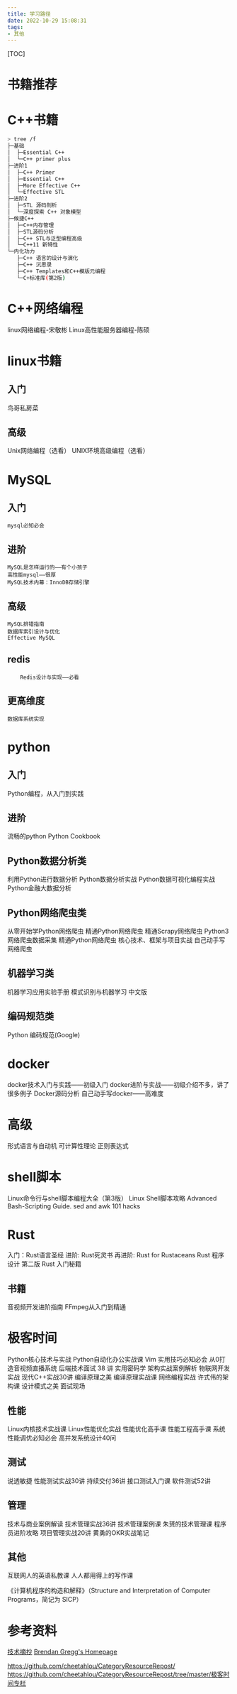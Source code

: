 ```yaml
---
title: 学习路径
date: 2022-10-29 15:08:31
tags:
- 其他
---
```


[TOC]


# 书籍推荐


# C++书籍

```bash
> tree /f                       
├─基础                                             
│  ├─Essential C++                         
│  └─C++ primer plus                            
├─进阶1                     
│  ├─C++ Primer     
│  ├─Essential C++             
│  ├─More Effective C++
│  └─Effective STL       
├─进阶2     
│  ├─STL 源码剖析     
│  └─深度探索 C++ 对象模型    
├─候捷C++         
│  ├─C++内存管理
│  ├─STL源码分析 
│  ├─C++ STL与泛型编程高级   
│  └─C++11 新特性
└─内化功力    
   ├─C++ 语言的设计与演化  
   ├─C++ 沉思录 
   ├─C++ Templates和C++模版元编程
   └─C+标准库(第2版) 
```


# C++网络编程
linux网络编程-宋敬彬
Linux高性能服务器编程-陈硕

# linux书籍
## 入门
鸟哥私房菜


## 高级
Unix网络编程（选看）
UNIX环境高级编程（选看）



# MySQL

## 入门
    mysql必知必会

## 进阶
    MySQL是怎样运行的——有个小孩子
    高性能mysql——很厚
    MySQL技术内幕：InnoDB存储引擎

## 高级
    MySQL排错指南
    数据库索引设计与优化
    Effective MySQL

## redis
        Redis设计与实现——必看

## 更高维度
    数据库系统实现



# python
## 入门
Python编程，从入门到实践

## 进阶
流畅的python
Python Cookbook

## Python数据分析类
利用Python进行数据分析
Python数据分析实战
Python数据可视化编程实战
Python金融大数据分析

## Python网络爬虫类
从零开始学Python网络爬虫
精通Python网络爬虫
精通Scrapy网络爬虫
Python3网络爬虫数据采集
精通Python网络爬虫 核心技术、框架与项目实战
自己动手写网络爬虫

## 机器学习类
机器学习应用实验手册
模式识别与机器学习 中文版

## 编码规范类
Python 编码规范(Google)


# docker
docker技术入门与实践——初级入门
docker进阶与实战——初级介绍不多，讲了很多例子
Docker源码分析
自己动手写docker——高难度




# 高级
形式语言与自动机
可计算性理论
正则表达式


# shell脚本
Linux命令行与shell脚本编程大全（第3版）
Linux Shell脚本攻略
Advanced Bash-Scripting Guide.
sed and awk 101 hacks


# Rust
入门：Rust语言圣经
进阶: Rust死灵书
再进阶: Rust for Rustaceans
Rust 程序设计 第二版
Rust 入门秘籍

## 书籍
音视频开发进阶指南
FFmpeg从入门到精通


# 极客时间

Python核心技术与实战
Python自动化办公实战课
Vim 实用技巧必知必会
从0打造音视频直播系统
后端技术面试 38 讲
实用密码学
架构实战案例解析
物联网开发实战
现代C++实战30讲
编译原理之美
编译原理实战课
网络编程实战
许式伟的架构课
设计模式之美
面试现场



## 性能
Linux内核技术实战课
Linux性能优化实战
性能优化高手课
性能工程高手课
系统性能调优必知必会
高并发系统设计40问

## 测试
说透敏捷
性能测试实战30讲
持续交付36讲
接口测试入门课
软件测试52讲

## 管理

技术与商业案例解读
技术管理实战36讲
技术管理案例课
朱赟的技术管理课
程序员进阶攻略
项目管理实战20讲
黄勇的OKR实战笔记


## 其他
互联网人的英语私教课
人人都用得上的写作课







《计算机程序的构造和解释》（Structure and Interpretation of Computer Programs，简记为 SICP）









# 参考资料

[技术摘抄](https://learn.liangliangleelianglianglee.com/)
[Brendan Gregg's Homepage](https://brendangregg.com/overview.html)

https://github.com/cheetahlou/CategoryResourceRepost/
https://github.com/cheetahlou/CategoryResourceRepost/tree/master/极客时间专栏